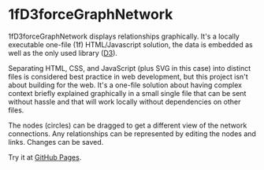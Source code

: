 # 1fD3forceGraphNetwork
1fD3forceGraphNetwork displays relationships graphically. It's a locally executable one-file (1f) HTML/Javascript solution, the data is embedded as well as the only used library ([D3](https://github.com/d3/d3)).

Separating HTML, CSS, and JavaScript (plus SVG in this case) into distinct files is considered best practice in web development, but this project isn't about building for the web. It's a one-file solution about having complex context briefly explained graphically in a small single file that can be sent without hassle and that will work locally without dependencies on other files.

The nodes (circles) can be dragged to get a different view of the network connections.
Any relationships can be represented by editing the  nodes and links. Changes can be saved.

Try it at [GitHub Pages](https://andreasheese.github.io/1fD3forceGraphNetwork).
